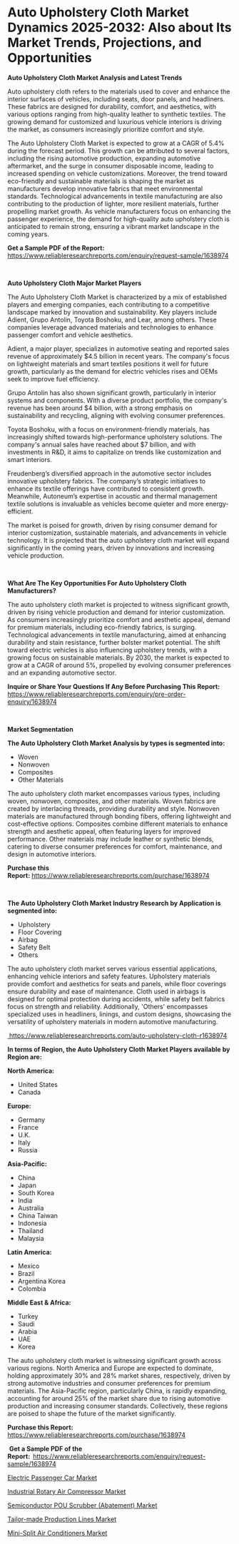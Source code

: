 <p><h1>Auto Upholstery Cloth Market Dynamics 2025-2032: Also about Its Market Trends, Projections, and Opportunities</h1></p><p><strong>Auto Upholstery Cloth Market Analysis and Latest Trends</strong></p>
<p><p>Auto upholstery cloth refers to the materials used to cover and enhance the interior surfaces of vehicles, including seats, door panels, and headliners. These fabrics are designed for durability, comfort, and aesthetics, with various options ranging from high-quality leather to synthetic textiles. The growing demand for customized and luxurious vehicle interiors is driving the market, as consumers increasingly prioritize comfort and style.</p><p>The Auto Upholstery Cloth Market is expected to grow at a CAGR of 5.4% during the forecast period. This growth can be attributed to several factors, including the rising automotive production, expanding automotive aftermarket, and the surge in consumer disposable income, leading to increased spending on vehicle customizations. Moreover, the trend toward eco-friendly and sustainable materials is shaping the market as manufacturers develop innovative fabrics that meet environmental standards. Technological advancements in textile manufacturing are also contributing to the production of lighter, more resilient materials, further propelling market growth. As vehicle manufacturers focus on enhancing the passenger experience, the demand for high-quality auto upholstery cloth is anticipated to remain strong, ensuring a vibrant market landscape in the coming years.</p></p>
<p><strong>Get a Sample PDF of the Report:&nbsp;</strong> <a href="https://www.reliableresearchreports.com/enquiry/request-sample/1638974?utm_campaign=3025&utm_medium=2&utm_source=Github&utm_content=ia&utm_term=30032025&utm_id=auto-upholstery-cloth">https://www.reliableresearchreports.com/enquiry/request-sample/1638974</a></p>
<p>&nbsp;</p>
<p><strong>Auto Upholstery Cloth Major Market Players</strong></p>
<p><p>The Auto Upholstery Cloth Market is characterized by a mix of established players and emerging companies, each contributing to a competitive landscape marked by innovation and sustainability. Key players include Adient, Grupo Antolin, Toyota Boshoku, and Lear, among others. These companies leverage advanced materials and technologies to enhance passenger comfort and vehicle aesthetics.</p><p>Adient, a major player, specializes in automotive seating and reported sales revenue of approximately $4.5 billion in recent years. The company's focus on lightweight materials and smart textiles positions it well for future growth, particularly as the demand for electric vehicles rises and OEMs seek to improve fuel efficiency.</p><p>Grupo Antolin has also shown significant growth, particularly in interior systems and components. With a diverse product portfolio, the company's revenue has been around $4 billion, with a strong emphasis on sustainability and recycling, aligning with evolving consumer preferences.</p><p>Toyota Boshoku, with a focus on environment-friendly materials, has increasingly shifted towards high-performance upholstery solutions. The company's annual sales have reached about $7 billion, and with investments in R&D, it aims to capitalize on trends like customization and smart interiors.</p><p>Freudenberg’s diversified approach in the automotive sector includes innovative upholstery fabrics. The company’s strategic initiatives to enhance its textile offerings have contributed to consistent growth. Meanwhile, Autoneum’s expertise in acoustic and thermal management textile solutions is invaluable as vehicles become quieter and more energy-efficient.</p><p>The market is poised for growth, driven by rising consumer demand for interior customization, sustainable materials, and advancements in vehicle technology. It is projected that the auto upholstery cloth market will expand significantly in the coming years, driven by innovations and increasing vehicle production.</p></p>
<p>&nbsp;</p>
<p><strong>What Are The Key Opportunities For Auto Upholstery Cloth Manufacturers?</strong></p>
<p><p>The auto upholstery cloth market is projected to witness significant growth, driven by rising vehicle production and demand for interior customization. As consumers increasingly prioritize comfort and aesthetic appeal, demand for premium materials, including eco-friendly fabrics, is surging. Technological advancements in textile manufacturing, aimed at enhancing durability and stain resistance, further bolster market potential. The shift toward electric vehicles is also influencing upholstery trends, with a growing focus on sustainable materials. By 2030, the market is expected to grow at a CAGR of around 5%, propelled by evolving consumer preferences and an expanding automotive sector.</p></p>
<p><strong>Inquire or Share Your Questions If Any Before Purchasing This Report:</strong> <a href="https://www.reliableresearchreports.com/enquiry/pre-order-enquiry/1638974?utm_campaign=3025&utm_medium=2&utm_source=Github&utm_content=ia&utm_term=30032025&utm_id=auto-upholstery-cloth">https://www.reliableresearchreports.com/enquiry/pre-order-enquiry/1638974</a></p>
<p>&nbsp;</p>
<p><strong>Market Segmentation</strong></p>
<p><strong>The Auto Upholstery Cloth Market Analysis by types is segmented into:</strong></p>
<p><ul><li>Woven</li><li>Nonwoven</li><li>Composites</li><li>Other Materials</li></ul></p>
<p><p>The auto upholstery cloth market encompasses various types, including woven, nonwoven, composites, and other materials. Woven fabrics are created by interlacing threads, providing durability and style. Nonwoven materials are manufactured through bonding fibers, offering lightweight and cost-effective options. Composites combine different materials to enhance strength and aesthetic appeal, often featuring layers for improved performance. Other materials may include leather or synthetic blends, catering to diverse consumer preferences for comfort, maintenance, and design in automotive interiors.</p></p>
<p><strong>Purchase this Report:&nbsp;</strong><a href="https://www.reliableresearchreports.com/purchase/1638974?utm_campaign=3025&utm_medium=2&utm_source=Github&utm_content=ia&utm_term=30032025&utm_id=auto-upholstery-cloth">https://www.reliableresearchreports.com/purchase/1638974</a></p>
<p>&nbsp;</p>
<p><strong>The Auto Upholstery Cloth Market Industry Research by Application is segmented into:</strong></p>
<p><ul><li>Upholstery</li><li>Floor Covering</li><li>Airbag</li><li>Safety Belt</li><li>Others</li></ul></p>
<p><p>The auto upholstery cloth market serves various essential applications, enhancing vehicle interiors and safety features. Upholstery materials provide comfort and aesthetics for seats and panels, while floor coverings ensure durability and ease of maintenance. Cloth used in airbags is designed for optimal protection during accidents, while safety belt fabrics focus on strength and reliability. Additionally, 'Others' encompasses specialized uses in headliners, linings, and custom designs, showcasing the versatility of upholstery materials in modern automotive manufacturing.</p></p>
<p><a href="https://www.reliableresearchreports.com/auto-upholstery-cloth-r1638974?utm_campaign=3025&utm_medium=2&utm_source=Github&utm_content=ia&utm_term=30032025&utm_id=auto-upholstery-cloth">&nbsp;https://www.reliableresearchreports.com/auto-upholstery-cloth-r1638974</a></p>
<p><strong>In terms of Region, the Auto Upholstery Cloth Market Players available by Region are:</strong></p>
<p>
    <p> <strong> North America: </strong>
        <ul>
            <li>United States</li>
            <li>Canada</li>
        </ul>
        </p> 
    <p> <strong> Europe: </strong>
        <ul>
            <li>Germany</li>
            <li>France</li>
            <li>U.K.</li>
            <li>Italy</li>
            <li>Russia</li>
        </ul>
        </p> 
    <p> <strong> Asia-Pacific: </strong>
        <ul>
            <li>China</li>
            <li>Japan</li>
            <li>South Korea</li>
            <li>India</li>
            <li>Australia</li>
            <li>China Taiwan</li>
            <li>Indonesia</li>
            <li>Thailand</li>
            <li>Malaysia</li>
        </ul>
        </p> 
    <p> <strong> Latin America: </strong>
        <ul>
            <li>Mexico</li>
            <li>Brazil</li>
            <li>Argentina Korea</li>
            <li>Colombia</li>
        </ul>
        </p> 
    <p> <strong> Middle East & Africa: </strong>
        <ul>
            <li>Turkey</li>
            <li>Saudi</li>
            <li>Arabia</li>
            <li>UAE</li>
            <li>Korea</li>
        </ul>
    </p>
    </p>
<p><p>The auto upholstery cloth market is witnessing significant growth across various regions. North America and Europe are expected to dominate, holding approximately 30% and 28% market shares, respectively, driven by strong automotive industries and consumer preferences for premium materials. The Asia-Pacific region, particularly China, is rapidly expanding, accounting for around 25% of the market share due to rising automotive production and increasing consumer standards. Collectively, these regions are poised to shape the future of the market significantly.</p></p>
<p><strong>Purchase this Report: </strong><a href="https://www.reliableresearchreports.com/purchase/1638974?utm_campaign=3025&utm_medium=2&utm_source=Github&utm_content=ia&utm_term=30032025&utm_id=auto-upholstery-cloth">https://www.reliableresearchreports.com/purchase/1638974</a></p>
<p>&nbsp;<strong>Get a Sample PDF of the Report:&nbsp;&nbsp;</strong><a href="https://www.reliableresearchreports.com/enquiry/request-sample/1638974?utm_campaign=3025&utm_medium=2&utm_source=Github&utm_content=ia&utm_term=30032025&utm_id=auto-upholstery-cloth">https://www.reliableresearchreports.com/enquiry/request-sample/1638974</a></p>
<p><strong></strong></p>
<p><p><a href="https://github.com/rrosasdaunas/Market-Research-Report-List-1/blob/main/electric-passenger-car-market.md?utm_campaign=3025&utm_medium=2&utm_source=Github&utm_content=ia&utm_term=30032025&utm_id=auto-upholstery-cloth">Electric Passenger Car Market</a></p><p><a href="https://www.linkedin.com/pulse/industrial-rotary-air-compressor-market-analysis-major-9m5te?utm_campaign=3025&utm_medium=2&utm_source=Github&utm_content=ia&utm_term=30032025&utm_id=auto-upholstery-cloth">Industrial Rotary Air Compressor Market</a></p><p><a href="https://www.linkedin.com/pulse/growth-projections-semiconductor-pou-scrubber-abatement-ksmke?utm_campaign=3025&utm_medium=2&utm_source=Github&utm_content=ia&utm_term=30032025&utm_id=auto-upholstery-cloth">Semiconductor POU Scrubber (Abatement) Market</a></p><p><a href="https://www.linkedin.com/pulse/tailor-made-production-lines-market-analysis-2025-2032-trends-z5mxe?utm_campaign=3025&utm_medium=2&utm_source=Github&utm_content=ia&utm_term=30032025&utm_id=auto-upholstery-cloth">Tailor-made Production Lines Market</a></p><p><a href="https://www.linkedin.com/pulse/strategic-forecast-mini-split-air-conditioners-market-jmyfe?utm_campaign=3025&utm_medium=2&utm_source=Github&utm_content=ia&utm_term=30032025&utm_id=auto-upholstery-cloth">Mini-Split Air Conditioners Market</a></p></p>